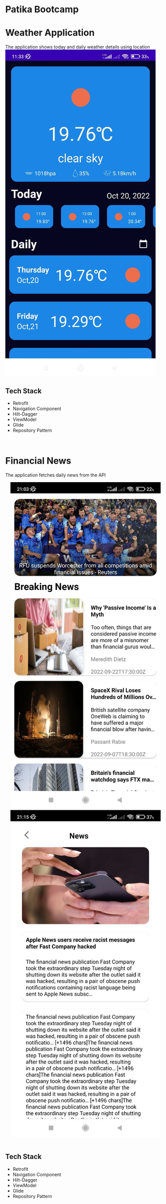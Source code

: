 # Patika Bootcamp

# Weather Application
The application shows today and daily weather details using location<br/>
<img style="size:200px;" src="https://github.com/RavanSA/Patika-Bootcamp/blob/main/WeatherApp/previewweather/weatherapp.jpg" />
<br/>
## Tech Stack
- Retrofit
- Navigation Component
- Hilt-Dagger
- ViewModel
- Glide
- Repository Pattern
<br/>

# Financial News
The application fetches daily news from the API
<br/>
<div align="middle">
  <img style="size:200px;" src="https://github.com/RavanSA/Patika-Bootcamp/blob/main/FinancialNews/previewnews/photo_5947310806582540545_y.jpg"/>
  <img style="size:200px;" src="https://github.com/RavanSA/Patika-Bootcamp/blob/main/FinancialNews/previewnews/photo_5947310806582540546_y.jpg"/>
</div>
<br/>

## Tech Stack
- Retrofit
- Navigation Component
- Hilt-Dagger
- ViewModel
- Glide
- Repository Pattern


